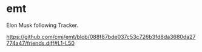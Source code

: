 # emt
Elon Musk following Tracker.

https://github.com/cmj/emt/blob/088f87bde037c53c726b3fd8da3680da27774a47/friends.diff#L1-L50
